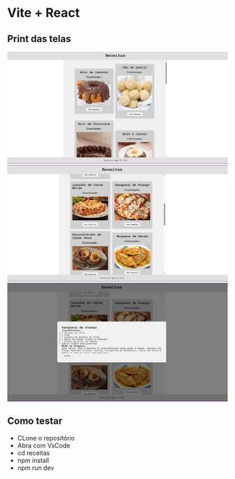 # Vite + React

## Print das telas
![Screenshot01](./receitas/public/Captura%20de%20tela%202025-09-03%20100416.png)
![Screenshot02](./receitas/public/Captura%20de%20tela%202025-09-03%20100445.png)
![Screenshot03](./receitas/public/Captura%20de%20tela%202025-09-03%20100457.png)

## Como testar
- CLone o repositório
- Abra com VsCode
- cd receitas
- npm install
- npm run dev
